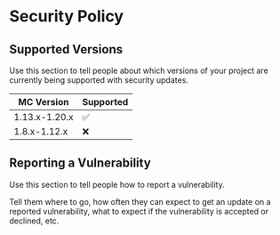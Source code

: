 # Security Policy

## Supported Versions

Use this section to tell people about which versions of your project are
currently being supported with security updates.

| MC Version | Supported          |
| ------- | ------------------ |
| 1.13.x-1.20.x   | :white_check_mark: |
| 1.8.x-1.12.x   | :x:                |

## Reporting a Vulnerability

Use this section to tell people how to report a vulnerability.

Tell them where to go, how often they can expect to get an update on a
reported vulnerability, what to expect if the vulnerability is accepted or
declined, etc.
